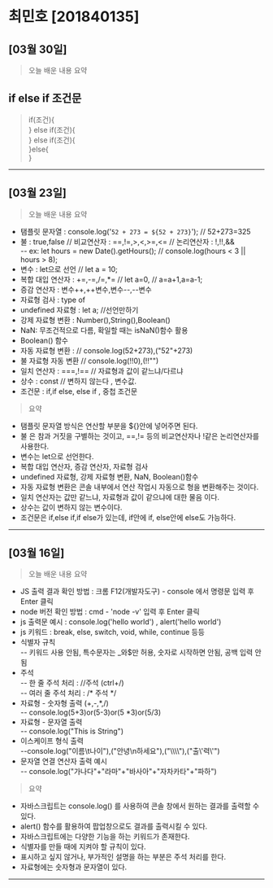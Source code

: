 # 최민호 [201840135]
## [03월 30일]
> 오늘 배운 내용 요약<br>
## if else if 조건문
> if(조건){<br>
} else if(조건){<br>
} else if(조건){<br>
}else{<br>
}
---
## [03월 23일]
> 오늘 배운 내용 요약<br>
-  탬플릿 문자열 : console.log('`52 + 273 = ${52 + 273}`'); // 52+273=325
- 불 : true,false // 비교연산자 : ==,!=,>,<,>=,<= // 논리연산자 : !,!!,&&<br>
-- ex: let hours = new Date().getHours(); // console.log(hours < 3 || hours > 8);
- 변수 : let으로 선언 // let a = 10; 
- 복합 대입 연산자 : +=,-=,/=,*= // let a=0, // a=a+1,a=a-1;
- 증감 연산자 : 변수++,++변수,변수--,--변수
- 자료형 검사 : type of
- undefined 자료형 : let a; //선언만하기
- 강제 자료형 변환 : Number(),String(),Boolean()
- NaN: 무조건적으로 다름, 확일할 때는 isNaN()함수 활용
- Boolean() 함수
- 자동 자료형 변환 : // console.log(52+273),("52"+273)
- 불 자료형 자동 변환 // console.log(!!0),(!!"")
- 일치 연산자 : ===,!== // 자료형과 값이 같느냐/다르냐
- 상수 : const // 변하지 않는다 , 변수값.
- 조건문 : if,if else, else if , 중첩 조건문
> 요약<br>
- 탬플릿 문자열 방식은 연산할 부분을 ${}안에 넣어주면 된다.
- 불 은 참과 거짓을 구별하는 것이고, ==,!= 등의 비교연산자나 !같은 논리연산자를 사용한다.
- 변수는 let으로 선언한다.
- 복합 대입 연산자, 증감 연산자, 자료형 검사
- undefined 자료형, 강제 자료형 변환, NaN, Boolean()함수
- 자동 자료형 변환은 콘솔 내부에서 연산 작업시 자동으로 형을 변환해주는 것이다.
- 일치 연산자는 값만 같느냐, 자료형과 값이 같으냐에 대한 물음 이다.
- 상수는 값이 변하지 않는 변수이다.
- 조건문은 if,else if,if else가 있는데, if안에 if, else안에 else도 가능하다.
---
## [03월 16일]
> 오늘 배운 내용 요약<br>
-  JS 출력 결과 확인 방법 : 크롬 F12(개발자도구) - console 에서 명령문 입력 후 Enter 클릭
- node 버전 확인 방법 : cmd - 'node -v' 입력 후 Enter 클릭
- js 출력문 예시 : console.log('hello world') , alert('hello world')
- js 키워드 : break, else, switch, void, while, continue 등등 
- 식별자 규칙<br>
-- 키워드 사용 안됨, 특수문자는 _와$만 허용, 숫자로 시작하면 안됨, 공백 입력 안됨
- 주석<br>
-- 한 줄 주석 처리 : //주석 (ctrl+/)<br>
-- 여러 줄 주석 처리 : /* 주석 */ 
- 자료형 - 숫자형 출력 (+,-,*,/)<br>
-- console.log(5+3)or(5-3)or(5 *3)or(5/3)
- 자료형 - 문자열 출력<br>
-- console.log("This is String")
- 이스케이프 형식 출력<br>
--console.log("이름\t나이"),("안녕\n하세요"),("\\\\\\\\"),("출\\'력\\'")
- 문자열 연결 연산자 출력 예시<br>
-- console.log("가나다"+"라마"+"바사아"+"자차카타"+"파하")<br>
> 요약<br>
- 자바스크립트는 console.log() 를 사용하여 콘솔 창에서 원하는 결과를 출력할 수 있다.
- alert() 함수를 활용하여 팝업창으로도 결과를 출력시킬 수 있다.
- 자바스크립트에는 다양한 기능을 하는 키워드가 존재한다.
- 식별자를 만들 때에 지켜야 할 규칙이 있다.
- 표시하고 싶지 않거나, 부가적인 설명을 하는 부분은 주석 처리를 한다.
- 자료형에는 숫자형과 문자열이 있다.
---